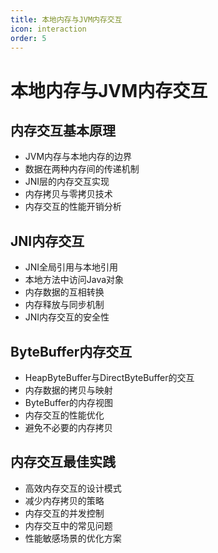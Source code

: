 ```yaml
---
title: 本地内存与JVM内存交互
icon: interaction
order: 5
---
```


# 本地内存与JVM内存交互

## 内存交互基本原理

- JVM内存与本地内存的边界
- 数据在两种内存间的传递机制
- JNI层的内存交互实现
- 内存拷贝与零拷贝技术
- 内存交互的性能开销分析

## JNI内存交互

- JNI全局引用与本地引用
- 本地方法中访问Java对象
- 内存数据的互相转换
- 内存释放与同步机制
- JNI内存交互的安全性

## ByteBuffer内存交互

- HeapByteBuffer与DirectByteBuffer的交互
- 内存数据的拷贝与映射
- ByteBuffer的内存视图
- 内存交互的性能优化
- 避免不必要的内存拷贝

## 内存交互最佳实践

- 高效内存交互的设计模式
- 减少内存拷贝的策略
- 内存交互的并发控制
- 内存交互中的常见问题
- 性能敏感场景的优化方案
